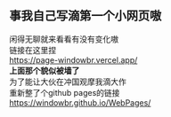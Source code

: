 ## 事我自己写滴第一个小网页嗷
闲得无聊就来看看有没有变化嗷  
链接在这里捏  
https://page-windowbr.vercel.app/  
__上面那个貌似被墙了__  
为了能让大伙在冲国观摩我滴大作  
重新整了个github pages的链接  
https://windowbr.github.io/WebPages/
